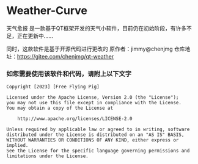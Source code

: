 # Weather-Curve

天气愈报 是一款基于QT框架开发的天气小软件，目前仍在初始阶段，有许多不足，正在更新中……

同时，这款软件是基于开源代码进行更改的
原作者：jimmy@chenjmg
仓库地址：https://gitee.com/chenjmg/qt-weather

### 如您需要使用该软件和代码，请附上以下文字
```
Copyright [2023] [Free Flying Pig]

Licensed under the Apache License, Version 2.0 (the "License");
you may not use this file except in compliance with the License.
You may obtain a copy of the License at

    http://www.apache.org/licenses/LICENSE-2.0

Unless required by applicable law or agreed to in writing, software
distributed under the License is distributed on an "AS IS" BASIS,
WITHOUT WARRANTIES OR CONDITIONS OF ANY KIND, either express or implied.
See the License for the specific language governing permissions and
limitations under the License.
```
